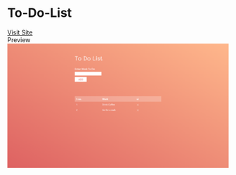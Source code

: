 # To-Do-List
<a href="https://roshnirajak.github.io/To-Do-List/">Visit Site</a><br>
Preview <br>
<img src="preview-img.png">
